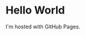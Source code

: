 <!DOCTYPE.html> 
<html>
<body>
<h1>Hello World</h1>
<p1>I'm hosted with GitHub Pages.</p
/body
/html
